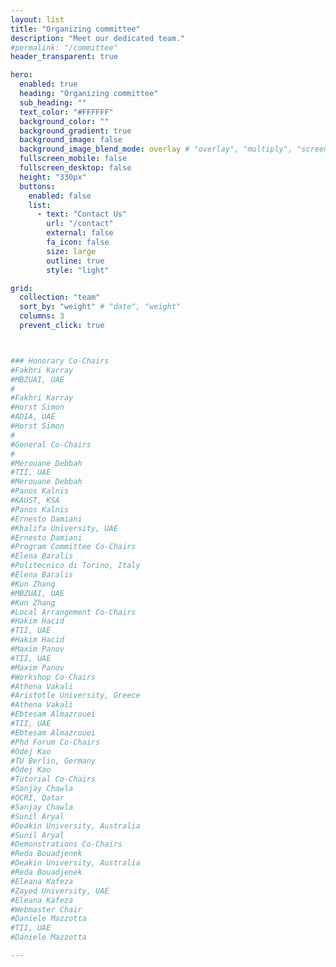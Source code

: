 ```yaml
---
layout: list 
title: "Organizing committee"
description: "Meet our dedicated team."
#permalink: "/committee"
header_transparent: true

hero:
  enabled: true
  heading: "Organizing committee"
  sub_heading: ""
  text_color: "#FFFFFF"
  background_color: ""
  background_gradient: true
  background_image: false
  background_image_blend_mode: overlay # "overlay", "multiply", "screen"
  fullscreen_mobile: false
  fullscreen_desktop: false
  height: "330px"
  buttons:
    enabled: false
    list:
      - text: "Contact Us"
        url: "/contact"
        external: false
        fa_icon: false
        size: large
        outline: true
        style: "light"

grid:
  collection: "team"
  sort_by: "weight" # "date", "weight"
  columns: 3
  prevent_click: true 



### Honorary Co-Chairs
#Fakhri Karray
#MBZUAI, UAE
#
#Fakhri Karray
#Horst Simon
#ADIA, UAE
#Horst Simon
#
#General Co-Chairs
#
#Merouane Debbah
#TII, UAE
#Merouane Debbah
#Panos Kalnis
#KAUST, KSA
#Panos Kalnis
#Ernesto Damiani
#Khalifa University, UAE
#Ernesto Damiani
#Program Committee Co-Chairs
#Elena Baralis
#Politecnico di Torino, Italy
#Elena Baralis
#Kun Zhang
#MBZUAI, UAE
#Kun Zhang
#Local Arrangement Co-Chairs
#Hakim Hacid
#TII, UAE
#Hakim Hacid
#Maxim Panov
#TII, UAE
#Maxim Panov
#Workshop Co-Chairs
#Athena Vakali
#Aristotle University, Greece
#Athena Vakali
#Ebtesam Almazrouei
#TII, UAE
#Ebtesam Almazrouei
#Phd Forum Co-Chairs
#Odej Kao
#TU Berlin, Germany
#Odej Kao
#Tutorial Co-Chairs
#Sanjay Chawla
#QCRI, Qatar
#Sanjay Chawla
#Sunil Aryal
#Deakin University, Australia
#Sunil Aryal
#Demonstrations Co-Chairs
#Reda Bouadjenek
#Deakin University, Australia
#Reda Bouadjenek
#Eleana Kafeza
#Zayed University, UAE
#Eleana Kafeza
#Webmaster Chair
#Daniele Mazzotta
#TII, UAE
#Daniele Mazzotta

---
```



